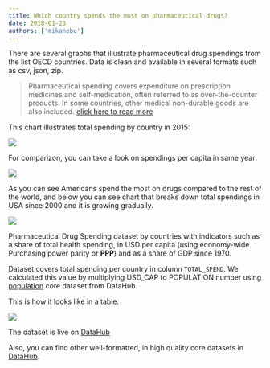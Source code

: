 ```yaml
---
title: Which country spends the most on pharmaceutical drugs?
date: 2018-01-23
authors: ['mikanebu']
---
```


There are several graphs that illustrate pharmaceutical drug spendings from the list OECD countries. Data is clean and available in several formats such as csv, json, zip.

> Pharmaceutical spending covers expenditure on prescription medicines and self-medication, often referred to as over-the-counter products. In some countries, other medical non-durable goods are also included. [click here to read more](https://data.oecd.org/healthres/pharmaceutical-spending.htm)


This chart illustrates total spending by country in 2015:

![](/static/img/docs/pharma-dataset1.png)

For comparizon, you can take a look on spendings per capita in same year: 

![](/static/img/docs/pharma-dataset2.png)

As you can see Americans spend the most on drugs compared to the rest of the world, and below you can see chart that breaks down total spendings in USA since 2000 and it is growing gradually.

![](/static/img/docs/pharma-dataset3.png)


Pharmaceutical Drug Spending dataset by countries with indicators such as a share of total health spending, in USD per capita (using economy-wide Purchasing power parity or **PPP**) and as a share of GDP since 1970.

Dataset covers total spending per country in column `TOTAL_SPEND`. We calculated this value by multiplying USD_CAP to POPULATION number using [population](http://datahub.io/core/population) core dataset from DataHub.



This is how it looks like in a table. 

![](/static/img/docs/pharma-dataset4.png)



The dataset is live on [DataHub]( https://datahub.io/core/pharmaceutical-drug-spending)

Also, you can find other well-formatted, in high quality core datasets in [DataHub](http://datahub.io/search?q=core).